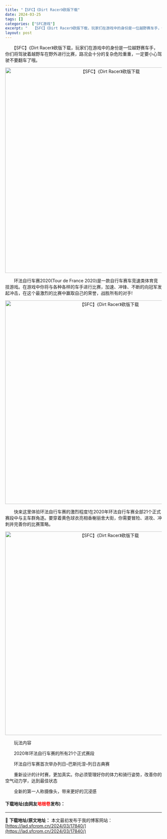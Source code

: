 ```yaml
---
title: "【SFC】《Dirt Racer》欧版下载"
date: 2024-03-25
tags: []
categories: ["SFC游戏"]
excerpt: "　　【SFC】《Dirt Racer》欧版下载，玩家们在游戏中的身份是一位越野赛车手，你们将驾驶着越野车在野外进行比赛，路况会十分的复杂危险重重，一定要小心驾驶不要翻车了哦。 　　环法自行车赛2020(Tour de France 2020)是一款自行车赛车竞速类体育竞技游戏。在游戏中你将与各种各样&hellip;"
layout: post
---
```


 <p>　　【SFC】《Dirt Racer》欧版下载，玩家们在游戏中的身份是一位越野赛车手，你们将驾驶着越野车在野外进行比赛，路况会十分的复杂危险重重，一定要小心驾驶不要翻车了哦。</p> <p align="center"><img align="" border="0" src="https://lad.sfcrom.cn/wp-content/uploads/2024/03/20240324_6600b47d2300f.png" width="660" alt="【SFC】《Dirt Racer》欧版下载" /></p> <p>　　环法自行车赛2020(Tour de France 2020)是一款自行车赛车竞速类体育竞技游戏。在游戏中你将与各种各样的车手进行比赛，加速、冲锋、不断的向冠军发起冲击，在这个最激烈的比赛中赢取自己的荣誉，战胜所有的对手!</p> <p align="center"><img align="" border="0" src="https://lad.sfcrom.cn/wp-content/uploads/2024/03/20240324_6600b47eee9f8.png" width="654" alt="【SFC】《Dirt Racer》欧版下载" /></p> <p>　　快来这里体验环法自行车赛的激烈程度!在2020年环法自行车赛全部21个正式赛段中与主车群角逐。要穿着黄色球衣亮相香榭丽舍大街，你需要冒险、进攻、冲刺并完善你的比赛策略。</p> <p align="center"><img align="" border="0" src="https://lad.sfcrom.cn/wp-content/uploads/2024/03/20240324_6600b480572f2.png" width="654" alt="【SFC】《Dirt Racer》欧版下载" /></p> <p>　　玩法内容</p> <p>　　2020年环法自行车赛的所有21个正式赛段</p> <p>　　环法自行车赛首次举办列日&ndash;巴斯托涅&ndash;列日古典赛</p> <p>　　重新设计的计时赛，更加真实。你必须管理好你的体力和骑行姿势，改善你的空气动力学，达到最佳状态</p> <p>　　全新的第一人称摄像头，带来更好的沉浸感</p> <p><h4>下载地址(由网友<font color="red">培根卷</font>发布)：</h4></p> 

---
📖 **下载地址/原文地址：** 本文最初发布于我的博客网站：[https://lad.sfcrom.cn/2024/03/17840/](https://lad.sfcrom.cn/2024/03/17840/)
